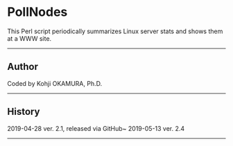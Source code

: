 # PollNodes

This Perl script periodically summarizes Linux server stats and shows them at a WWW site.

--------

## Author
Coded by Kohji OKAMURA, Ph.D.

--------

## History
2019-04-28 ver. 2.1, released via GitHub~
2019-05-13 ver. 2.4

--------
